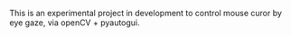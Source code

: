 This is an experimental project in development to control mouse curor by eye gaze, via openCV + pyautogui.